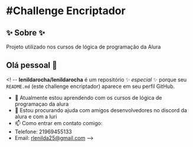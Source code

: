 <h1>#Challenge Encriptador</h1>

<h2> ✨ Sobre ✨</h2>
<p>Projeto utilizado nos cursos de lógica de programação da Alura</p>

## Olá pessoal 👋

<! --
**lenildarocha/lenildarocha** é um repositório ✨ _especial_ ✨ porque seu `README.md` (este challenge encriptador) aparece em seu perfil GitHub.

- 🌱 Atualmente estou aprendendo com os cursos de lógica de programaçao da alura
- 🤔 Estou procurando ajuda com amigos desenvolvedores no discord da alura e com a luri
- 📫 Como entrar em contato comigo:
- Telefone: 21969455133
- Email: rlenilda25@gmail.com
-->
